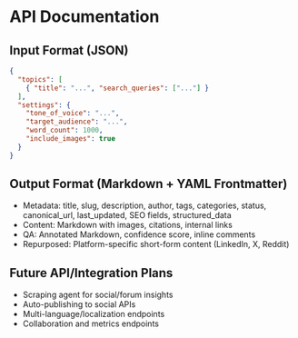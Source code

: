 # API Documentation

## Input Format (JSON)
```json
{
  "topics": [
    { "title": "...", "search_queries": ["..."] }
  ],
  "settings": {
    "tone_of_voice": "...",
    "target_audience": "...",
    "word_count": 1000,
    "include_images": true
  }
}
```

## Output Format (Markdown + YAML Frontmatter)
- Metadata: title, slug, description, author, tags, categories, status, canonical_url, last_updated, SEO fields, structured_data
- Content: Markdown with images, citations, internal links
- QA: Annotated Markdown, confidence score, inline comments
- Repurposed: Platform-specific short-form content (LinkedIn, X, Reddit)

## Future API/Integration Plans
- Scraping agent for social/forum insights
- Auto-publishing to social APIs
- Multi-language/localization endpoints
- Collaboration and metrics endpoints

